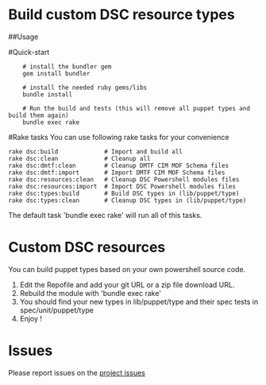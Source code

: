 Build custom DSC resource types
===============================

##Usage

#Quick-start
```
    # install the bundler gem
    gem install bundler

    # install the needed ruby gems/libs
    bundle install

    # Run the build and tests (this will remove all puppet types and build them again)
    bundle exec rake
```

#Rake tasks
You can use following rake tasks for your convenience
```
rake dsc:build             # Import and build all
rake dsc:clean             # Cleanup all
rake dsc:dmtf:clean        # Cleanup DMTF CIM MOF Schema files
rake dsc:dmtf:import       # Import DMTF CIM MOF Schema files
rake dsc:resources:clean   # Cleanup DSC Powershell modules files
rake dsc:resources:import  # Import DSC Powershell modules files
rake dsc:types:build       # Build DSC types in (lib/puppet/type)
rake dsc:types:clean       # Cleanup DSC types in (lib/puppet/type)
```

The default task 'bundle exec rake' will run all of this tasks.

# Custom DSC resources
You can build puppet types based on your own powershell source code.

1. Edit the Repofile and add your git URL or a zip file download URL.
2. Rebuild the module with 'bundle exec rake'
3. You should find your new types in lib/puppet/type and their spec tests in spec/unit/puppet/type
4. Enjoy !

# Issues
Please report issues on the [project issues](https://github.com/msutter/puppet-dsc/issues)
